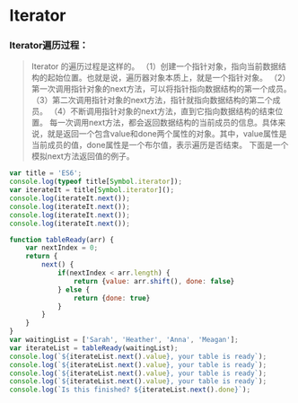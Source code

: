 
# Iterator
 
### Iterator遍历过程： 
> Iterator 的遍历过程是这样的。 
>（1）创建一个指针对象，指向当前数据结构的起始位置。也就是说，遍历器对象本质上，就是一个指针对象。
>（2）第一次调用指针对象的next方法，可以将指针指向数据结构的第一个成员。
>（3）第二次调用指针对象的next方法，指针就指向数据结构的第二个成员。
>（4）不断调用指针对象的next方法，直到它指向数据结构的结束位置。
> 每一次调用next方法，都会返回数据结构的当前成员的信息。具体来说，就是返回一个包含value和done两个属性的对象。其中，value属性是当前成员的值，done属性是一个布尔值，表示遍历是否结束。
下面是一个模拟next方法返回值的例子。

```javascript
var title = 'ES6';
console.log(typeof title[Symbol.iterator]); 
var iterateIt = title[Symbol.iterator]();
console.log(iterateIt.next());
console.log(iterateIt.next());
console.log(iterateIt.next());
console.log(iterateIt.next());
```
```javascript
function tableReady(arr) {
	var nextIndex = 0;
	return {
		next() {
			if(nextIndex < arr.length) {
				return {value: arr.shift(), done: false}
			} else {
				return {done: true}
			}
		}
	}
} 
var waitingList = ['Sarah', 'Heather', 'Anna', 'Meagan']; 
var iterateList = tableReady(waitingList); 
console.log(`${iterateList.next().value}, your table is ready`);
console.log(`${iterateList.next().value}, your table is ready`);
console.log(`${iterateList.next().value}, your table is ready`);
console.log(`${iterateList.next().value}, your table is ready`);
console.log(`Is this finished? ${iterateList.next().done}`);
```